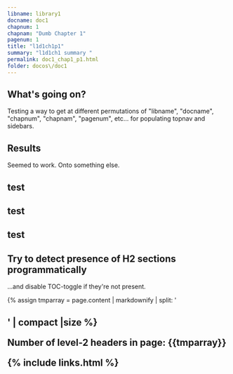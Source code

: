 ```yaml
---
libname: library1
docname: doc1
chapnum: 1
chapnam: "Dumb Chapter 1"
pagenum: 1
title: "l1d1ch1p1"
summary: "l1d1ch1 summary "
permalink: doc1_chap1_p1.html
folder: docos\/doc1
---
```


## What's going on?

Testing a way to get at different permutations of "libname", "docname", "chapnum", "chapnam", "pagenum", etc... for populating topnav and sidebars.

## Results

Seemed to work.  Onto something else.

## test

## test

## test


## Try to detect presence of H2 sections programmatically 
...and disable TOC-toggle if they're not present.

{% assign tmparray = page.content | markdownify | split: '<h2>' | compact |size %}
<p> Number of level-2 headers in page: {{tmparray}} </p>
<!--<p>Loop through page.content </p>
{% for chunk in page.content %}
<p>Array index = {{forloop.index0}}<p>
<p>{{chunk}}</p>
<p>{{page.content[forloopindex0]}}</p>
{% endfor %}
<p>_________________</p>
-->

{% include links.html %}
